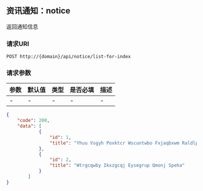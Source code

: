##  资讯通知：notice

返回通知信息

### 请求URI

`POST http://{domain}/api/notice/list-for-index`

### 请求参数
参数 | 默认值 | 类型 | 是否必填 | 描述 
--------- | ------- | --------- | ------- | ----------- 
 - | - |  - | - | -

```json
{
    "code": 200,
    "data": [
            {
                "id": 1,                                                  // 通知id  
                "title": "Yhuu Vsgyh Poxktcr Wscuntwbo Fxjaqbxwm Raldlprz"// 通知标题
            },
            {
                "id": 2,
                "title": "Wtrgcqwby Ikxzgcqj Eysegrup Qmonj Speha"
            }
        ]
}
```
